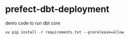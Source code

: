 # prefect-dbt-deployment
demo code to run dbt core

`uv pip install -r requirements.txt --prerelease=allow`